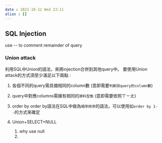 ```yaml
---
date : 2022-10-12 Wed 23:11
alias : []
---
```


## SQL Injection

use -- to comment remainder of query

### Union attack 
利用SQL中Union的語法，來將injection合併到其他query中。
要使用Union attack的方式須至少滿足以下兩點 : 
1.  各個不同的query需具備相同的column數 (意即需要`判斷該query的column數`)
2.  query中對應columns需擁有相同的`資料型態` (意即需要依照ㄒㄧㄤ)


1. order by
	order by語法在SQL中做為`順序排序`的語法，可以使用如`order by 1--`的方式來確定
1. Union+SELECT+NULL
	1. why use null
	2. 

